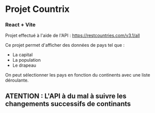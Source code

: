 # Projet Countrix

### React + Vite

Projet effectué à l'aide de l'API : https://restcountries.com/v3.1/all

Ce projet permet d'afficher des données de pays tel que :
- La capital
- La population
- Le drapeau

On peut sélectionner les pays en fonction du continents avec une liste déroulante.
## ATENTION : L'API à du mal à suivre les changements successifs de continants
